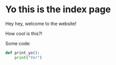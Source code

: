 # Yo this is the index page

Hey hey, welcome to the website!

How cool is this?!

Some code:

```python
def print_yo():
    print("Yo!")
```